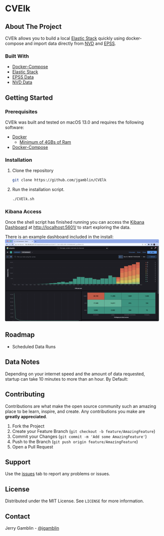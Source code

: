 # CVElk

## About The Project

CVElk allows you to build a local [Elastic Stack](https://www.elastic.co/elastic-stack/) quickly using docker-compose and import data directly from [NVD](https://nvd.nist.gov/) and [EPSS](https://www.first.org/epss/).

### Built With

* [Docker-Compose](https://docs.docker.com/compose/)
* [Elastic Stack](https://www.elastic.co/guide/en/elastic-stack-get-started/master/get-started-docker.html)
* [EPSS Data](https://www.first.org/epss/)
* [NVD Data](https://nvd.nist.gov/)

## Getting Started

### Prerequisites

CVElk was built and tested on macOS 13.0 and requires the following software:

* [Docker](https://docs.docker.com/docker-for-mac/install/)
  * [Minimum of 4GBs of Ram](https://docs.docker.com/docker-for-mac/)
* [Docker-Compose](https://docs.docker.com/compose/)

### Installation

1. Clone the repository

   ```sh
   git clone https://github.com/jgamblin/CVElk
   ```

2. Run the installation script.

   ```sh
   ./CVElk.sh
   ```

### Kibana Access

Once the shell script has finished running you can access the [Kibana Dashboard](http://localhost:5601/) at [http://localhost:5601/](http://localhost:5601/) to start exploring the data.

There is an example dashboard included in the install:
![Default Dashboard](Images/Dashboard.png)

## Roadmap

* Scheduled Data Runs

## Data Notes

Depending on your internet speed and the amount of data requested, startup can take 10 minutes to more than an hour. By Default:

## Contributing

Contributions are what make the open source community such an amazing place to be learn, inspire, and create. Any contributions you make are **greatly appreciated**.

1. Fork the Project
2. Create your Feature Branch (`git checkout -b feature/AmazingFeature`)
3. Commit your Changes (`git commit -m 'Add some AmazingFeature'`)
4. Push to the Branch (`git push origin feature/AmazingFeature`)
5. Open a Pull Request

## Support

Use the [issues](https://github.com/jgamblin/CVElk/issues) tab to report any problems or issues.

## License

Distributed under the MIT License. See `LICENSE` for more information.

## Contact

Jerry Gamblin - [@jgamblin](https://twitter.com/jgamblin)
